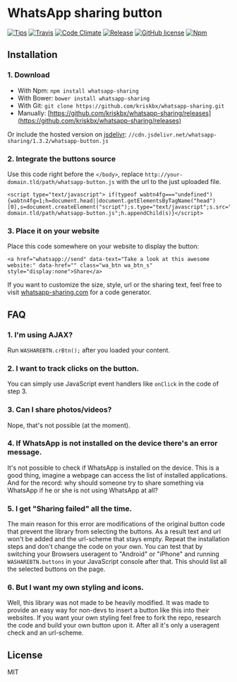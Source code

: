 # WhatsApp sharing button

[![Tips](https://img.shields.io/gratipay/kriskbx.svg)](https://www.gittip.com/kriskbx/) [![Travis](https://img.shields.io/travis/kriskbx/whatsapp-sharing.svg)](https://travis-ci.org/kriskbx/whatsapp-sharing) [![Code Climate](https://img.shields.io/codeclimate/github/kriskbx/whatsapp-sharing.svg)](https://codeclimate.com/github/kriskbx/whatsapp-sharing) [![Release](https://img.shields.io/github/release/kriskbx/whatsapp-sharing.svg)](https://github.com/kriskbx/whatsapp-sharing) [![GitHub license](https://img.shields.io/github/license/kriskbx/whatsapp-sharing.svg)](https://github.com/kriskbx/whatsapp-sharing/blob/master/LICENSE) [![Npm](https://img.shields.io/npm/dm/whatsapp-sharing.svg)](https://www.npmjs.com/package/whatsapp-sharing)


## Installation

### 1. Download

* With Npm: `npm install whatsapp-sharing`
* With Bower: `bower install whatsapp-sharing`
* With Git: `git clone https://github.com/kriskbx/whatsapp-sharing.git`
* Manually: [https://github.com/kriskbx/whatsapp-sharing/releases](https://github.com/kriskbx/whatsapp-sharing/releases) 

Or include the hosted version on [jsdelivr](http://www.jsdelivr.com/): `//cdn.jsdelivr.net/whatsapp-sharing/1.3.2/whatsapp-button.js`

### 2. Integrate the buttons source

Use this code right before the `</body>`, replace `http://your-domain.tld/path/whatsapp-button.js` with the url to the just uploaded file.

	<script type="text/javascript">	if(typeof wabtn4fg==="undefined")	{wabtn4fg=1;h=document.head||document.getElementsByTagName("head")[0],s=document.createElement("script");s.type="text/javascript";s.src="http://your-domain.tld/path/whatsapp-button.js";h.appendChild(s)}</script>

### 3. Place it on your website

Place this code somewhere on your website to display the button:

	<a href="whatsapp://send" data-text="Take a look at this awesome website:" data-href="" class="wa_btn wa_btn_s" style="display:none">Share</a>
	
If you want to customize the size, style, url or the sharing text, feel free to visit [whatsapp-sharing.com](http://www.whatsapp-sharing.com) for a code generator.

## FAQ

### 1. I'm using AJAX?

Run `WASHAREBTN.crBtn();` after you loaded your content.

### 2. I want to track clicks on the button.

You can simply use JavaScript event handlers like `onClick` in the code of step 3.

### 3. Can I share photos/videos?

Nope, that's not possible (at the moment).

### 4. If WhatsApp is not installed on the device there's an error message.

It's not possible to check if WhatsApp is installed on the device. This is a good thing, imagine a webpage can access the list of installed applications. And for the record: why should someone try to share something via WhatsApp if he or she is not using WhatsApp at all?

### 5. I get "Sharing failed" all the time.

The main reason for this error are modifications of the original button code that prevent the library from selecting the buttons. As a result text and url won't be added and the url-scheme that stays empty. Repeat the installation steps and don't change the code on your own.
You can test that by switching your Browsers useragent to "Android" or "iPhone" and running `WASHAREBTN.buttons` in your JavaScript console after that. This should list all the selected buttons on the page.

### 6. But I want my own styling and icons.

Well, this library was not made to be heavily modified. It was made to provide an easy way for non-devs to insert a button like this into their websites. If you want your own styling feel free to fork the repo, research the code and build your own button upon it. After all it's only a useragent check and an url-scheme.

## License

MIT
